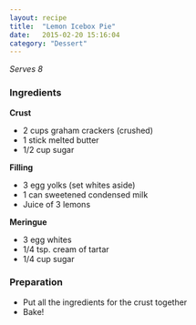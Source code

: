 ```yaml
---
layout: recipe
title:  "Lemon Icebox Pie"
date:   2015-02-20 15:16:04
category: "Dessert"
---
```


*Serves 8*

### Ingredients

**Crust**

- 2 cups graham crackers (crushed)
- 1 stick melted butter
- 1/2 cup sugar

**Filling**

- 3 egg yolks (set whites aside)
- 1 can sweetened condensed milk
- Juice of 3 lemons

**Meringue**

- 3 egg whites
- 1/4 tsp. cream of tartar
- 1/4 cup sugar

### Preparation

- Put all the ingredients for the crust together
- Bake!
